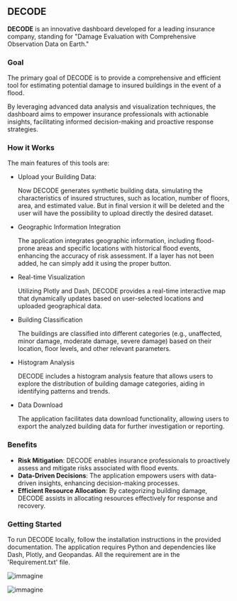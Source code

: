 ## DECODE
**DECODE** is an innovative dashboard developed for a leading insurance company, standing for "Damage Evaluation with Comprehensive Observation Data on Earth."

### Goal
The primary goal of DECODE is to provide a comprehensive and efficient tool for estimating potential damage to insured buildings in the event of a flood. 

By leveraging advanced data analysis and visualization techniques, the dashboard aims to empower insurance professionals with actionable insights, facilitating informed decision-making and proactive response strategies.

### How it Works
The main features of this tools are:
- Upload your Building Data:

    Now DECODE generates synthetic building data, simulating the characteristics of insured structures, such as location, number of floors, area, and estimated value.
But in final version it will be deleted and the user will have the possibility to upload directly the desired dataset.
- Geographic Information Integration

    The application integrates geographic information, including flood-prone areas and specific locations with historical flood events, enhancing the accuracy of risk assessment. If a layer has not been added,
  he can simply add it using the proper button.

- Real-time Visualization

    Utilizing Plotly and Dash, DECODE provides a real-time interactive map that dynamically updates based on user-selected locations and uploaded geographical data.

- Building Classification

    The buildings are classified into different categories (e.g., unaffected, minor damage, moderate damage, severe damage) based on their location, floor levels, and other relevant parameters.

- Histogram Analysis

    DECODE includes a histogram analysis feature that allows users to explore the distribution of building damage categories, aiding in identifying patterns and trends.

- Data Download

    The application facilitates data download functionality, allowing users to export the analyzed building data for further investigation or reporting.

### Benefits
- **Risk Mitigation**: DECODE enables insurance professionals to proactively assess and mitigate risks associated with flood events.
- **Data-Driven Decisions**: The application empowers users with data-driven insights, enhancing decision-making processes.
- **Efficient Resource Allocation**: By categorizing building damage, DECODE assists in allocating resources effectively for response and recovery.

### Getting Started
To run DECODE locally, follow the installation instructions in the provided documentation. The application requires Python and dependencies like Dash, Plotly, and Geopandas. All the requirement are in the 'Requirement.txt' file.


![immagine](https://github.com/Rkomi98/DECODE/assets/72648197/9791e412-2e1d-4e99-b8d7-bb6edf32a712)

![immagine](https://github.com/Rkomi98/DECODE/assets/72648197/ec603ff7-2a42-4419-869a-6a3f349b6e1a)

